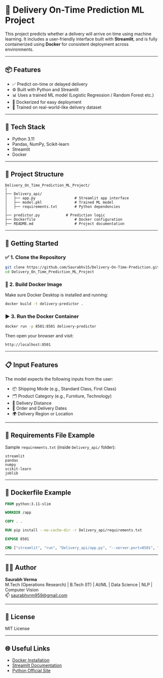 # 🚚 Delivery On-Time Prediction ML Project

This project predicts whether a delivery will arrive on time using machine learning. It includes a user-friendly interface built with **Streamlit**, and is fully containerized using **Docker** for consistent deployment across environments.

---

## 📦 Features

- ✅ Predict on-time or delayed delivery
- ⚙️ Built with Python and Streamlit
- 📊 Uses a trained ML model (Logistic Regression / Random Forest etc.)
- 🐳 Dockerized for easy deployment
- 🧠 Trained on real-world-like delivery dataset

---

## 🧠 Tech Stack

- Python 3.11
- Pandas, NumPy, Scikit-learn
- Streamlit
- Docker

---

## 📁 Project Structure

```
Delivery_On_Time_Prediction_ML_Project/
│
├── Delivery_api/
│   ├── app.py                  # Streamlit app interface
│   ├── model.pkl               # Trained ML model
│   ├── requirements.txt        # Python dependencies
│
├── predictor.py            # Prediction logic
├── Dockerfile                  # Docker configuration
├── README.md                   # Project documentation
```

---

## 🚀 Getting Started

### ✅ 1. Clone the Repository

```bash
git clone https://github.com/Saurabhv15/Delivery-On-Time-Prediction.git
cd Delivery_On_Time_Prediction_ML_Project
```

### 🐳 2. Build Docker Image

Make sure Docker Desktop is installed and running:

```bash
docker build -t delivery-predictor .
```

### ▶️ 3. Run the Docker Container

```bash
docker run -p 8501:8501 delivery-predictor
```

Then open your browser and visit:

```
http://localhost:8501
```

---

## 📋 Input Features

The model expects the following inputs from the user:

- 📦 Shipping Mode (e.g., Standard Class, First Class)
- 🗂️ Product Category (e.g., Furniture, Technology)
- 📏 Delivery Distance
- 📆 Order and Delivery Dates
- 🌍 Delivery Region or Location

---

## 📝 Requirements File Example

Sample `requirements.txt` (inside `Delivery_api/` folder):

```
streamlit
pandas
numpy
scikit-learn
joblib
```

---

## 🔧 Dockerfile Example

```dockerfile
FROM python:3.11-slim

WORKDIR /app

COPY . .

RUN pip install --no-cache-dir -r Delivery_api/requirements.txt

EXPOSE 8501

CMD ["streamlit", "run", "Delivery_api/app.py", "--server.port=8501", "--server.address=0.0.0.0"]
```

---

## 👨‍💻 Author

**Saurabh Verma**  
M.Tech (Operations Research) | B.Tech (IT) | AI/ML | Data Science | NLP | Computer Vision  
📫 saurabhvrm959@gmail.com 

---

## 📄 License

MIT License

---

## 🌐 Useful Links

- [Docker Installation](https://docs.docker.com/get-docker/)
- [Streamlit Documentation](https://docs.streamlit.io/)
- [Python Official Site](https://www.python.org/)
